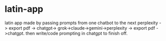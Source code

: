 # latin-app
latin app made by passing prompts from one chatbot to the next perplexity -> export pdf -> chatgpt-> grok->claude->gemini->perplexity -> export pdf ->chatgpt. then write/code prompting in chatgpt to finish off.

